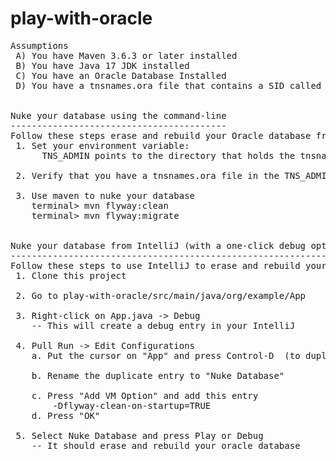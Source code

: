 # play-with-oracle

<pre>
Assumptions
 A) You have Maven 3.6.3 or later installed      
 B) You have Java 17 JDK installed
 C) You have an Oracle Database Installed
 D) You have a tnsnames.ora file that contains a SID called "ORCL"


Nuke your database using the command-line
-----------------------------------------
Follow these steps erase and rebuild your Oracle database from command-line
 1. Set your environment variable:
      TNS_ADMIN points to the directory that holds the tnsnames.ora -- e.g., c:\tools\oracle_home\network\admin

 2. Verify that you have a tnsnames.ora file in the TNS_ADMIN directory

 3. Use maven to nuke your database
    terminal> mvn flyway:clean
    terminal> mvn flyway:migrate


Nuke your database from IntelliJ (with a one-click debug option)
----------------------------------------------------------------
Follow these steps to use IntelliJ to erase and rebuild your Oracle database
 1. Clone this project

 2. Go to play-with-oracle/src/main/java/org/example/App 

 3. Right-click on App.java -> Debug
    -- This will create a debug entry in your IntelliJ

 4. Pull Run -> Edit Configurations
    a. Put the cursor on "App" and press Control-D  (to duplicate it)
  
    b. Rename the duplicate entry to "Nuke Database"
 
    c. Press "Add VM Option" and add this entry
        -Dflyway-clean-on-startup=TRUE
    d. Press "OK"

 5. Select Nuke Database and press Play or Debug
    -- It should erase and rebuild your oracle database
 
